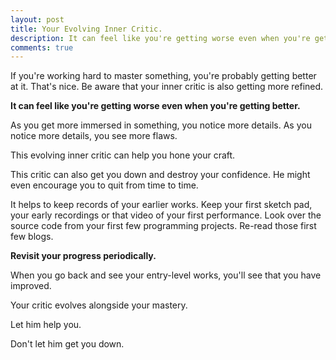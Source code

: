 ```yaml
---
layout: post
title: Your Evolving Inner Critic.
description: It can feel like you're getting worse even when you're getting better. 
comments: true
---
```

If you're working hard to master something, you're probably getting better at it.  That's nice.  Be aware that your inner critic is also getting more refined.

**It can feel like you're getting worse even when you're getting better.**

As you get more immersed in something, you notice more details. As you notice more details, you see more flaws. 

This evolving inner critic can help you hone your craft.

This critic can also get you down and destroy your confidence. He might even encourage you to quit from time to time.

It helps to keep records of your earlier works.  Keep your first sketch pad, your early recordings or that video of your first performance.  Look over the source code from your first few programming projects.  Re-read those first few blogs.

**Revisit your progress periodically.**

When you go back and see your entry-level works, you'll see that you have improved.

Your critic evolves alongside your mastery.

Let him help you.

Don't let him get you down.
